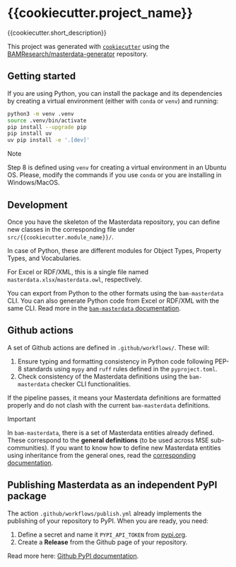 # {{cookiecutter.project_name}}

{{cookiecutter.short_description}}

This project was generated with [`cookiecutter`](https://github.com/cookiecutter/cookiecutter) using the [BAMResearch/masterdata-generator](https://github.com/BAMresearch/masterdata-generator) repository.

## Getting started

If you are using Python, you can install the package and its dependencies by creating a virtual environment (either with `conda` or `venv`) and running:
```sh
python3 -m venv .venv
source .venv/bin/activate
pip install --upgrade pip
pip install uv
uv pip install -e '.[dev]'
```

> [!NOTE]
> Step 8 is defined using `venv` for creating a virtual environment in an Ubuntu OS. Please, modify the commands if you use `conda` or you are installing in Windows/MacOS.

## Development

Once you have the skeleton of the Masterdata repository, you can define new classes in the corresponding file under `src/{{cookiecutter.module_name}}/`.

In case of Python, these are different modules for Object Types, Property Types, and Vocabularies.

For Excel or RDF/XML, this is a single file named `masterdata.xlsx`/`masterdata.owl`, respectively.

You can export from Python to the other formats using the `bam-masterdata` CLI. You can also generate Python code from Excel or RDF/XML with the same CLI. Read more in the [`bam-masterdata` documentation](https://bamresearch.github.io/bam-masterdata/).

## Github actions

A set of Github actions are defined in `.github/workflows/`. These will:
1. Ensure typing and formatting consistency in Python code following PEP-8 standards using `mypy` and `ruff` rules defined in the `pyproject.toml`.
2. Check consistency of the Masterdata definitions using the `bam-masterdata` checker CLI functionalities.

If the pipeline passes, it means your Masterdata definitions are formatted properly and do not clash with the current `bam-masterdata` definitions.

> [!IMPORTANT]
> In `bam-masterdata`, there is a set of Masterdata entities already defined. These correspond to the **general definitions** (to be used across MSE sub-communities). If you want to know how to define new Masterdata entities using inheritance from the general ones, read the [corresponding documentation](https://bamresearch.github.io/bam-masterdata/).

## Publishing Masterdata as an independent PyPI package

The action `.github/workflows/publish.yml` already implements the publishing of your repository to PyPI. When you are ready, you need:
1. Define a secret and name it `PYPI_API_TOKEN` from [pypi.org](https://pypi.org/).
2. Create a **Release** from the Github page of your repository.

Read more here: [Github PyPI documentation](https://packaging.python.org/en/latest/guides/publishing-package-distribution-releases-using-github-actions-ci-cd-workflows/).
